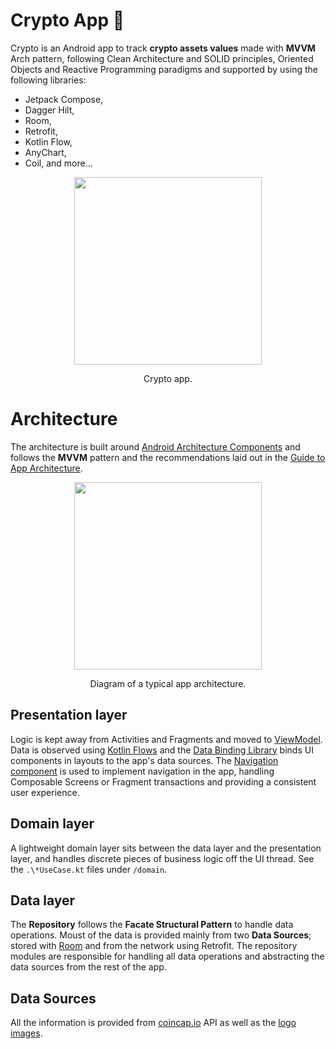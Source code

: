 # Crypto App 🤑
Crypto is an Android app to track **crypto assets values** made with **MVVM** Arch pattern, following Clean Architecture and SOLID principles, Oriented Objects and Reactive Programming paradigms and supported by using the following libraries:
- Jetpack Compose, 
- Dagger Hilt, 
- Room,
- Retrofit,
- Kotlin Flow,
- AnyChart,
- Coil,
and more...

<p align="center">
<img src="https://github.com/pablopatarca/CryptocurrenciesApp/blob/main/media_sources/demo_1.gif" width="300"/>
</p>
<p align="center">Crypto app.</p>

# Architecture

The architecture is built around
[Android Architecture Components](https://developer.android.com/topic/libraries/architecture/)
and follows the **MVVM** pattern and the recommendations laid out in the
[Guide to App Architecture](https://developer.android.com/jetpack/docs/guide).

<p align="center">
<img src="https://developer.android.com/topic/libraries/architecture/images/mad-arch-overview.png" width="300"/>
</p>
<p align="center">Diagram of a typical app architecture.</p>

## Presentation layer
Logic is kept away from Activities and Fragments and moved to
[ViewModel](https://developer.android.com/topic/libraries/architecture/viewmodel).
Data is observed using
[Kotlin Flows](https://developer.android.com/kotlin/flow/stateflow-and-sharedflow)
and the [Data Binding Library](https://developer.android.com/topic/libraries/data-binding/)
binds UI components in layouts to the app's data sources.
The [Navigation component](https://developer.android.com/guide/navigation) is used
to implement navigation in the app, handling Composable Screens or Fragment transactions 
and providing a consistent user experience.

## Domain layer
A lightweight domain layer sits between the data layer
and the presentation layer, and handles discrete pieces of business logic off
the UI thread. See the `.\*UseCase.kt` files under `/domain`.

## Data layer
The **Repository** follows the **Facate Structural Pattern** to handle data operations. 
Moust of the data is provided mainly from two **Data Sources**; stored with 
[Room](https://developer.android.com/jetpack/androidx/releases/room) and from the network using
Retrofit. The repository modules are responsible for handling all data operations 
and abstracting the data sources from the rest of the app.

## Data Sources
All the information is provided from [coincap.io](https://api.coincap.io/) API 
as well as the [logo images](https://assets.coincap.io/assets/icons/btc@2x.png).
